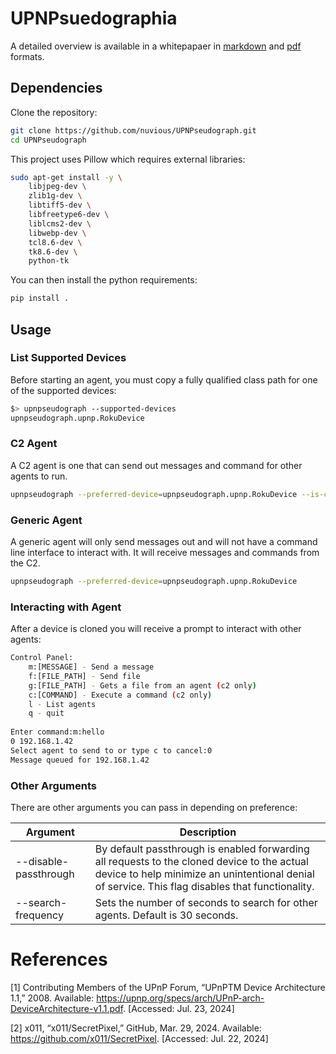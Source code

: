 # UPNPsuedographia

A detailed overview is available in a whitepapaer in [markdown](Whitepaper.md) and [pdf](Whitepaper.pdf) formats.

## Dependencies

Clone the repository:

```bash
git clone https://github.com/nuvious/UPNPseudograph.git
cd UPNPseudograph
```

This project uses Pillow which requires external libraries:

```bash
sudo apt-get install -y \
    libjpeg-dev \
    zlib1g-dev \
    libtiff5-dev \
    libfreetype6-dev \
    liblcms2-dev \
    libwebp-dev \
    tcl8.6-dev \
    tk8.6-dev \
    python-tk
```

You can then install the python requirements:

```bash
pip install .
```

## Usage

### List Supported Devices

Before starting an agent, you must copy a fully qualified class path for one of the supported devices:

```bash
$> upnpseudograph --supported-devices                                      
upnpseudograph.upnp.RokuDevice
```

### C2 Agent

A C2 agent is one that can send out messages and command for other agents to run.

```bash
upnpseudograph --preferred-device=upnpseudograph.upnp.RokuDevice --is-c2
```


### Generic Agent

A generic agent will only send messages out and will not have a command line interface
to interact with. It will receive messages and commands from the C2.

```bash
upnpseudograph --preferred-device=upnpseudograph.upnp.RokuDevice
```

### Interacting with Agent

After a device is cloned you will receive a prompt to interact with other agents:

```bash
Control Panel:
    m:[MESSAGE] - Send a message
    f:[FILE_PATH] - Send file
    g:[FILE_PATH] - Gets a file from an agent (c2 only)
    c:[COMMAND] - Execute a command (c2 only)
    l - List agents
    q - quit
            
Enter command:m:hello
0 192.168.1.42
Select agent to send to or type c to cancel:0
Message queued for 192.168.1.42
```

### Other Arguments

There are other arguments you can pass in depending on preference:

|Argument|Description|
|-|-|
|--disable-passthrough|By default passthrough is enabled forwarding all requests to the cloned device to the actual device to help minimize an unintentional denial of service. This flag disables that functionality.|
|--search-frequency|Sets the number of seconds to search for other agents. Default is 30 seconds.|


# References

[1] Contributing Members of the UPnP Forum, “UPnPTM Device Architecture 1.1,” 2008. Available: https://upnp.org/specs/arch/UPnP-arch-DeviceArchitecture-v1.1.pdf. [Accessed: Jul. 23, 2024]

[2] x011, “x011/SecretPixel,” GitHub, Mar. 29, 2024. Available: https://github.com/x011/SecretPixel. [Accessed: Jul. 22, 2024]
